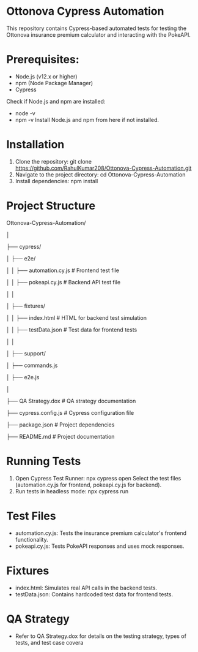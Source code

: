 # Ottonova Cypress Automation
This repository contains Cypress-based automated tests for testing the Ottonova insurance premium calculator and interacting with the PokeAPI.

# Prerequisites:
- Node.js (v12.x or higher)
- npm (Node Package Manager)
- Cypress

Check if Node.js and npm are installed:
- node -v
- npm -v
Install Node.js and npm from here if not installed.

# Installation
1. Clone the repository: git clone https://github.com/RahulKumar208/Ottonova-Cypress-Automation.git
2. Navigate to the project directory: cd Ottonova-Cypress-Automation
3. Install dependencies: npm install

# Project Structure
Ottonova-Cypress-Automation/

│

├── cypress/

│   ├── e2e/

│   │   ├── automation.cy.js  # Frontend test file

│   │   ├── pokeapi.cy.js     # Backend API test file

│   │

│   ├── fixtures/

│   │   ├── index.html        # HTML for backend test simulation

│   │   ├── testData.json     # Test data for frontend tests

│   │

│   ├── support/

│       ├── commands.js

│       ├── e2e.js

│

├── QA Strategy.dox           # QA strategy documentation

├── cypress.config.js         # Cypress configuration file

├── package.json              # Project dependencies

├── README.md                 # Project documentation


# Running Tests
1. Open Cypress Test Runner: npx cypress open
   Select the test files (automation.cy.js for frontend, pokeapi.cy.js for backend).
2. Run tests in headless mode: npx cypress run

# Test Files
- automation.cy.js: Tests the insurance premium calculator's frontend functionality.
- pokeapi.cy.js: Tests PokeAPI responses and uses mock responses.

# Fixtures
- index.html: Simulates real API calls in the backend tests.
- testData.json: Contains hardcoded test data for frontend tests.

# QA Strategy
- Refer to QA Strategy.dox for details on the testing strategy, types of tests, and test case covera




